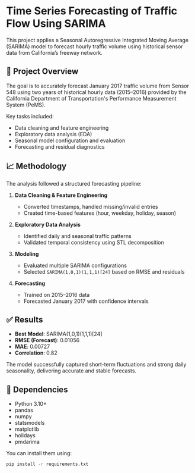 # Time Series Forecasting of Traffic Flow Using SARIMA

This project applies a Seasonal Autoregressive Integrated Moving Average (SARIMA) model to forecast hourly traffic volume using historical sensor data from California’s freeway network.

## 📌 Project Overview

The goal is to accurately forecast January 2017 traffic volume from Sensor 548 using two years of historical hourly data (2015–2016) provided by the California Department of Transportation's Performance Measurement System (PeMS). 

Key tasks included:
- Data cleaning and feature engineering
- Exploratory data analysis (EDA)
- Seasonal model configuration and evaluation
- Forecasting and residual diagnostics

## 📈 Methodology

The analysis followed a structured forecasting pipeline:

1. **Data Cleaning & Feature Engineering**  
   - Converted timestamps, handled missing/invalid entries  
   - Created time-based features (hour, weekday, holiday, season)

2. **Exploratory Data Analysis**  
   - Identified daily and seasonal traffic patterns  
   - Validated temporal consistency using STL decomposition

3. **Modeling**  
   - Evaluated multiple SARIMA configurations  
   - Selected `SARIMA(1,0,1)(1,1,1)[24]` based on RMSE and residuals

4. **Forecasting**  
   - Trained on 2015–2016 data  
   - Forecasted January 2017 with confidence intervals

## ✅ Results

- **Best Model**: SARIMA(1,0,1)(1,1,1)[24]  
- **RMSE (Forecast)**: 0.01056  
- **MAE**: 0.00727  
- **Correlation**: 0.82  

The model successfully captured short-term fluctuations and strong daily seasonality, delivering accurate and stable forecasts.

## 🔧 Dependencies

- Python 3.10+
- pandas
- numpy
- statsmodels
- matplotlib
- holidays
- pmdarima

You can install them using:
```bash
pip install -r requirements.txt
